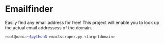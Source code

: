 # Emailfinder
Easily find any email address for free!
This project will enable you to look up the actual email addressess of the domain.

```bash
root@mani:~$python3 emailscraper.py <targetdomain>
```
